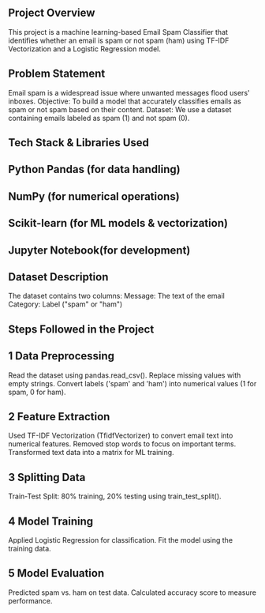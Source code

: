 Project Overview
-
This project is a machine learning-based Email Spam Classifier that identifies whether an email is spam or not spam (ham) using TF-IDF Vectorization and a Logistic Regression model.

Problem Statement
-
Email spam is a widespread issue where unwanted messages flood users' inboxes.
Objective: To build a model that accurately classifies emails as spam or not spam based on their content.
Dataset: We use a dataset containing emails labeled as spam (1) and not spam (0).

Tech Stack & Libraries Used
-
Python 
Pandas (for data handling)
--
NumPy (for numerical operations)
--
Scikit-learn (for ML models & vectorization)
--
Jupyter Notebook(for development)
--

Dataset Description
-
The dataset contains two columns:
Message: The text of the email
Category: Label ("spam" or "ham")

Steps Followed in the Project
-
1️ Data Preprocessing
--
Read the dataset using pandas.read_csv().
Replace missing values with empty strings.
Convert labels ('spam' and 'ham') into numerical values (1 for spam, 0 for ham).

2️ Feature Extraction
--
Used TF-IDF Vectorization (TfidfVectorizer) to convert email text into numerical features.
Removed stop words to focus on important terms.
Transformed text data into a matrix for ML training.

3️ Splitting Data
--
Train-Test Split: 80% training, 20% testing using train_test_split().

4️ Model Training 
--
Applied Logistic Regression for classification.
Fit the model using the training data.

5️ Model Evaluation 
--
Predicted spam vs. ham on test data.
Calculated accuracy score to measure performance.

